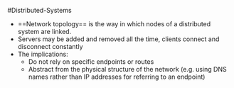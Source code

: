 #Distributed-Systems 

- ==Network topology== is the way in which nodes of a distributed system are linked.
- Servers may be added and removed all the time, clients connect and disconnect constantly
- The implications:
	- Do not rely on specific endpoints or routes
	- Abstract from the physical structure of the network (e.g. using DNS names rather than IP addresses for referring to an endpoint)